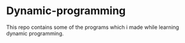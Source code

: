 # Dynamic-programming
This repo contains some of the programs which i made while learning dynamic programming.
